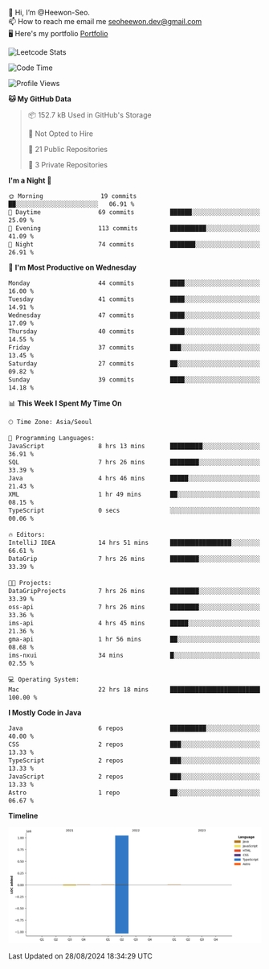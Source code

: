 👋 Hi, I’m @Heewon-Seo.  
📫 How to reach me email me seoheewon.dev@gmail.com   
🖥 Here's my portfolio [Portfolio](https://haileynotes.notion.site/HEEWON-SEO-f98fe97412ee4a6a94fd24fe6832f84c)

![Leetcode Stats](https://leetcode.card.workers.dev/?username=Heewon-Seo)

 <!--START_SECTION:waka-->
![Code Time](http://img.shields.io/badge/Code%20Time-1%2C467%20hrs%2048%20mins-blue)

![Profile Views](http://img.shields.io/badge/Profile%20Views-1-blue)

**🐱 My GitHub Data** 

> 📦 152.7 kB Used in GitHub's Storage 
 > 
> 🚫 Not Opted to Hire
 > 
> 📜 21 Public Repositories 
 > 
> 🔑 3 Private Repositories 
 > 
**I'm a Night 🦉** 

```text
🌞 Morning                19 commits          ██░░░░░░░░░░░░░░░░░░░░░░░   06.91 % 
🌆 Daytime                69 commits          ██████░░░░░░░░░░░░░░░░░░░   25.09 % 
🌃 Evening                113 commits         ██████████░░░░░░░░░░░░░░░   41.09 % 
🌙 Night                  74 commits          ███████░░░░░░░░░░░░░░░░░░   26.91 % 
```
📅 **I'm Most Productive on Wednesday** 

```text
Monday                   44 commits          ████░░░░░░░░░░░░░░░░░░░░░   16.00 % 
Tuesday                  41 commits          ████░░░░░░░░░░░░░░░░░░░░░   14.91 % 
Wednesday                47 commits          ████░░░░░░░░░░░░░░░░░░░░░   17.09 % 
Thursday                 40 commits          ████░░░░░░░░░░░░░░░░░░░░░   14.55 % 
Friday                   37 commits          ███░░░░░░░░░░░░░░░░░░░░░░   13.45 % 
Saturday                 27 commits          ██░░░░░░░░░░░░░░░░░░░░░░░   09.82 % 
Sunday                   39 commits          ████░░░░░░░░░░░░░░░░░░░░░   14.18 % 
```


📊 **This Week I Spent My Time On** 

```text
🕑︎ Time Zone: Asia/Seoul

💬 Programming Languages: 
JavaScript               8 hrs 13 mins       █████████░░░░░░░░░░░░░░░░   36.91 % 
SQL                      7 hrs 26 mins       ████████░░░░░░░░░░░░░░░░░   33.39 % 
Java                     4 hrs 46 mins       █████░░░░░░░░░░░░░░░░░░░░   21.43 % 
XML                      1 hr 49 mins        ██░░░░░░░░░░░░░░░░░░░░░░░   08.15 % 
TypeScript               0 secs              ░░░░░░░░░░░░░░░░░░░░░░░░░   00.06 % 

🔥 Editors: 
IntelliJ IDEA            14 hrs 51 mins      █████████████████░░░░░░░░   66.61 % 
DataGrip                 7 hrs 26 mins       ████████░░░░░░░░░░░░░░░░░   33.39 % 

🐱‍💻 Projects: 
DataGripProjects         7 hrs 26 mins       ████████░░░░░░░░░░░░░░░░░   33.39 % 
oss-api                  7 hrs 26 mins       ████████░░░░░░░░░░░░░░░░░   33.36 % 
ims-api                  4 hrs 45 mins       █████░░░░░░░░░░░░░░░░░░░░   21.36 % 
gma-api                  1 hr 56 mins        ██░░░░░░░░░░░░░░░░░░░░░░░   08.68 % 
ims-nxui                 34 mins             █░░░░░░░░░░░░░░░░░░░░░░░░   02.55 % 

💻 Operating System: 
Mac                      22 hrs 18 mins      █████████████████████████   100.00 % 
```

**I Mostly Code in Java** 

```text
Java                     6 repos             ██████████░░░░░░░░░░░░░░░   40.00 % 
CSS                      2 repos             ███░░░░░░░░░░░░░░░░░░░░░░   13.33 % 
TypeScript               2 repos             ███░░░░░░░░░░░░░░░░░░░░░░   13.33 % 
JavaScript               2 repos             ███░░░░░░░░░░░░░░░░░░░░░░   13.33 % 
Astro                    1 repo              ██░░░░░░░░░░░░░░░░░░░░░░░   06.67 % 
```



**Timeline**

![Lines of Code chart](https://raw.githubusercontent.com/Heewon-Seo/Heewon-Seo/main/assets/bar_graph.png)


 Last Updated on 28/08/2024 18:34:29 UTC
<!--END_SECTION:waka-->

